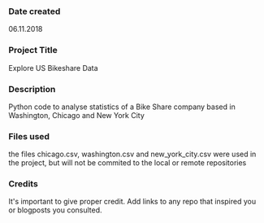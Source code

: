 ### Date created
06.11.2018

### Project Title
Explore US Bikeshare Data

### Description
Python code to analyse statistics of a Bike Share company based in Washington, Chicago and New York City

### Files used
the files chicago.csv, washington.csv and new_york_city.csv were used in the project, but will not be commited to the local or remote repositories

### Credits
It's important to give proper credit. Add links to any repo that inspired you or blogposts you consulted.

